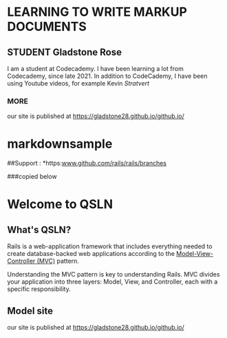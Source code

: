 # LEARNING TO WRITE MARKUP DOCUMENTS
## STUDENT Gladstone Rose
I am a student at Codecademy. I have been learning a lot from Codecademy, since late 2021.
In addition to CodeCademy, I have been using Youtube videos, for example Kevin *Stratvert*


### MORE
our site is published at https://gladstone28.github.io/github.io/

markdownsample
=================

##Support
:
*https:www.github.com/rails/rails/branches

###copied below
# Welcome to QSLN

## What's QSLN?

Rails is a web-application framework that includes everything needed to
create database-backed web applications according to the
[Model-View-Controller (MVC)](https://en.wikipedia.org/wiki/Model-view-controller)
pattern.

Understanding the MVC pattern is key to understanding Rails. MVC divides your
application into three layers: Model, View, and Controller, each with a specific responsibility.

## Model site

our site is published at https://gladstone28.github.io/github.io/


